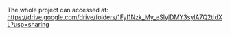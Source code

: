 The whole project can accessed at: https://drive.google.com/drive/folders/1FyI1Nzk_My_eSlylDMY3sylA7Q2tIdXL?usp=sharing
